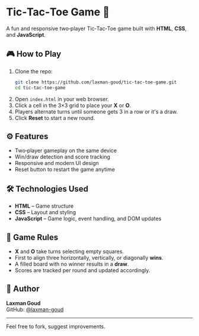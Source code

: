 # Tic‑Tac‑Toe Game 🧩

A fun and responsive two‑player Tic‑Tac‑Toe game built with **HTML**, **CSS**, and **JavaScript**.

## 🎮 How to Play

1. Clone the repo:
   ```bash
   git clone https://github.com/laxman-goud/tic-tac-toe-game.git
   cd tic-tac-toe-game
   ```
2. Open `index.html` in your web browser.
3. Click a cell in the 3×3 grid to place your **X** or **O**.
4. Players alternate turns until someone gets 3 in a row or it's a draw.
5. Click **Reset** to start a new round.

## ⚙️ Features

- Two‑player gameplay on the same device
- Win/draw detection and score tracking
- Responsive and modern UI design
- Reset button to restart the game anytime

## 🛠️ Technologies Used

- **HTML** – Game structure  
- **CSS** – Layout and styling  
- **JavaScript** – Game logic, event handling, and DOM updates

## 🧩 Game Rules

- **X** and **O** take turns selecting empty squares.
- First to align three horizontally, vertically, or diagonally **wins**.
- A filled board with no winner results in a **draw**.
- Scores are tracked per round and updated accordingly.

## 👤 Author

**Laxman Goud**  
GitHub: [@laxman-goud](https://github.com/laxman-goud)

---

Feel free to fork, suggest improvements.
